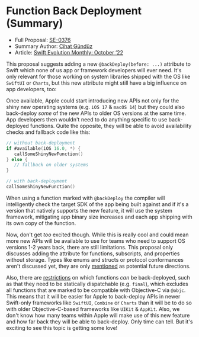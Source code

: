 # Function Back Deployment (Summary)

* Full Proposal: [SE-0376](https://github.com/apple/swift-evolution/blob/main/proposals/0376-function-back-deployment.md)
* Summary Author: [Cihat Gündüz](https://fline.dev/about)
* Article: [Swift Evolution Monthly: October ‘22](https://www.fline.dev/swift-evolution-monthly-october-22/#se-0376-function-back-deployment)

This proposal suggests adding a new `@backDeploy(before: ...)` attribute to Swift which none of us app or framework developers will ever need. It's only relevant for those working on system libraries shipped with the OS like `SwiftUI` or `Charts`, but this new attribute might still have a big influence on app developers, too:

Once available, Apple could start introducing new APIs not only for the shiny new operating systems (e.g. `iOS 17` & `macOS 14`) but they could also back-deploy *some* of the new APIs to older OS versions at the same time. App developers then wouldn't need to do anything specific to use back-deployed functions. Quite the opposite, they will be able to avoid availability checks and fallback code like this:

```Swift
// without back-deployment
if #available(iOS 16.0, *) {
   callSomeShinyNewFunction()
} else {
   // fallback on older systems
}

// with back-deployment
callSomeShinyNewFunction()
```

When using a function marked with `@backDeploy` the compiler will intelligently check the target SDK of the app being built against and if it's a version that natively supports the new feature, it will use the system framework, mitigating app binary size increases and each app shipping with its own copy of the function.

Now, don't get *too* excited though. While this is really cool and could mean more new APIs will be available to use for teams who need to support OS versions 1-2 years back, there are still limitations. This proposal only discusses adding the attribute for functions, subscripts, and properties without storage. Types like enums and structs or protocol conformances aren't discussed yet, they are only [mentioned](https://github.com/apple/swift-evolution/blob/main/proposals/0376-function-back-deployment.md?ref=fline.dev#future-directions) as potential future directions.

Also, there are [restrictions](https://github.com/apple/swift-evolution/blob/main/proposals/0376-function-back-deployment.md?ref=fline.dev#restrictions-on-declarations-that-may-be-back-deployed) on which functions *can* be back-deployed, such as that they need to be statically dispatchable (e.g. `final`), which excludes all functions that are marked to be compatible with Objective-C via `@objc`. This means that it will be easier for Apple to back-deploy APIs in newer Swift-only frameworks like `SwiftUI`, `Combine` or `Charts` than it will be to do so with older Objective-C-based frameworks like `UIKit` & `AppKit`. Also, we don't know how many teams within Apple will make use of this new feature and how far back they will be able to back-deploy. Only time can tell. But it's exciting to see this topic is getting some love!
